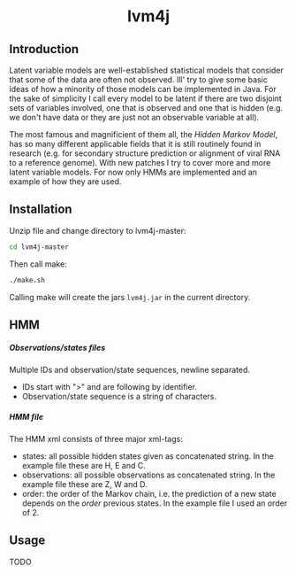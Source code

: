 <h1 align="center"> lvm4j </h1>

## Introduction

Latent variable models are well-established statistical models that consider that some of the data are often not observed. Ill' try to give some basic ideas of how a minority of those models can be implemented in Java. For the sake of simplicity I call every model to be latent if there are two disjoint sets of variables involved, one that is observed and one that is hidden (e.g. we don't have data or they are just not an observable variable at all). 

The most famous and magnificient of them all, the <i>Hidden Markov Model</i>, has so many different applicable fields that it is still routinely found in research (e.g. for secondary structure prediction or alignment of viral RNA to a reference genome). With new patches I try to cover more and more latent variable models. For now only HMMs are implemented and an example of how they are used.

## Installation
 
Unzip file and change directory to lvm4j-master:
```bash
cd lvm4j-master
```
Then call make:
```bash
./make.sh
```
Calling make will create the jars <code>lvm4j.jar</code>  in the current directory. 

## HMM

##### Observations/states files

Multiple IDs and observation/state sequences, newline separated.
* IDs start with ">" and are following by identifier.
* Observation/state sequence is a string of characters.

##### HMM file

The HMM xml consists of three major xml-tags:
* states: all possible hidden states given as concatenated string. In the example file these are H, E and C.
* observations: all possible observations as concatenated string. In the example file these are Z, W and D.
* order: the order of the Markov chain, i.e. the prediction of a new state depends on the <i>order</i> previous states. In the example file I used an order of 2.

## Usage

TODO
